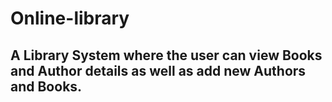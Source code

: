 # Online-library
## A Library System where the user can view Books and Author details as well as add new Authors and Books.

